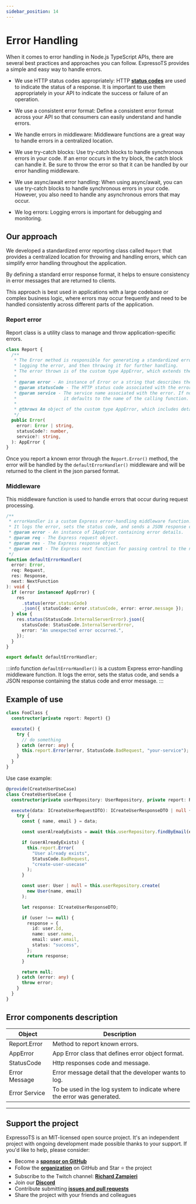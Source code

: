```yaml
---
sidebar_position: 14
---
```


# Error Handling

When it comes to error handling in Node.js TypeScript APIs, there are several best practices and approaches you can follow. ExpressoTS provides a simple and easy way to handle errors.

- We use HTTP status codes appropriately: HTTP **[status codes](./status-code.md)** are used to indicate the status of a response. It is important to use them appropriately in your API to indicate the success or failure of an operation.

- We use a consistent error format: Define a consistent error format across your API so that consumers can easily understand and handle errors.

- We handle errors in middleware: Middleware functions are a great way to handle errors in a centralized location.

- We use try-catch blocks: Use try-catch blocks to handle synchronous errors in your code. If an error occurs in the try block, the catch block can handle it. Be sure to throw the error so that it can be handled by our error handling middleware.

- We use async/await error handling: When using async/await, you can use try-catch blocks to handle synchronous errors in your code. However, you also need to handle any asynchronous errors that may occur.

- We log errors: Logging errors is important for debugging and monitoring.

## Our approach

We developed a standardized error reporting class called `Report` that provides a centralized location for throwing and handling errors, which can simplify error handling throughout the application.

By defining a standard error response format, it helps to ensure consistency in error messages that are returned to clients.

This approach is best used in applications with a large codebase or complex business logic, where errors may occur frequently and need to be handled consistently across different parts of the application.

### Report error

Report class is a utility class to manage and throw application-specific errors.

```typescript
class Report {
  /**
   * The Error method is responsible for generating a standardized error object,
   * logging the error, and then throwing it for further handling.
   * The error thrown is of the custom type AppError, which extends the built-in Error class.
   *
   * @param error - An instance of Error or a string that describes the error.
   * @param statusCode - The HTTP status code associated with the error (default is 500).
   * @param service - The service name associated with the error. If not specified,
   *                  it defaults to the name of the calling function.
   *
   * @throws An object of the custom type AppError, which includes details about the error.
   */
  public Error(
    error: Error | string,
    statusCode?: number,
    service?: string,
  ): AppError {
}
```

Once you report a known error through the `Report.Error()` method, the error will be handled by the `defaultErrorHandler()` middleware and will be returned to the client in the json parsed format.

### Middleware

This middleware function is used to handle errors that occur during request processing.

```typescript
/**
 * errorHandler is a custom Express error-handling middleware function.
 * It logs the error, sets the status code, and sends a JSON response containing the status code and error message.
 * @param error - An instance of IAppError containing error details.
 * @param req - The Express request object.
 * @param res - The Express response object.
 * @param next - The Express next function for passing control to the next middleware function.
 */
function defaultErrorHandler(
  error: Error,
  req: Request,
  res: Response,
  next: NextFunction
): void {
  if (error instanceof AppError) {
    res
      .status(error.statusCode)
      .json({ statusCode: error.statusCode, error: error.message });
  } else {
    res.status(StatusCode.InternalServerError).json({
      statusCode: StatusCode.InternalServerError,
      error: "An unexpected error occurred.",
    });
  }
}

export default defaultErrorHandler;
```

:::info
function `defaultErrorHandler()` is a custom Express error-handling middleware function.
It logs the error, sets the status code, and sends a JSON response containing the status code and error message.
:::

## Example of use

```typescript
class FooClass {
  constructor(private report: Report) {}

  execute() {
    try {
      // do something
    } catch (error: any) {
      this.report.Error(error, StatusCode.BadRequest, "your-service");
    }
  }
}
```

Use case example:

```typescript
@provide(CreateUserUseCase)
class CreateUserUseCase {
  constructor(private userRepository: UserRepository, private report: Report) {}

  execute(data: ICreateUserRequestDTO): ICreateUserResponseDTO | null {
    try {
      const { name, email } = data;

      const userAlreadyExists = await this.userRepository.findByEmail(email);

      if (userAlreadyExists) {
        this.report.Error(
          "User already exists",
          StatusCode.BadRequest,
          "create-user-usecase"
        );
      }

      const user: User | null = this.userRepository.create(
        new User(name, email)
      );

      let response: ICreateUserResponseDTO;

      if (user !== null) {
        response = {
          id: user.Id,
          name: user.name,
          email: user.email,
          status: "success",
        };
        return response;
      }

      return null;
    } catch (error: any) {
      throw error;
    }
  }
}
```

## Error components description

| Object        | Description                                                             |
| ------------- | ----------------------------------------------------------------------- |
| Report.Error  | Method to report known errors.                                          |
| AppError      | App Error class that defines error object format.                       |
| StatusCode    | Http responses code and message.                                        |
| Error Message | Error message detail that the developer wants to log.                   |
| Error Service | To be used in the log system to indicate where the error was generated. |

---

## Support the project

ExpressoTS is an MIT-licensed open source project. It's an independent project with ongoing development made possible thanks to your support. If you'd like to help, please consider:

- Become a **[sponsor on GitHub](https://github.com/sponsors/expressots)**
- Follow the **[organization](https://github.com/expressots)** on GitHub and Star ⭐ the project
- Subscribe to the Twitch channel: **[Richard Zampieri](https://www.twitch.tv/richardzampieri)**
- Join our **[Discord](https://discord.com/invite/PyPJfGK)**
- Contribute submitting **[issues and pull requests](https://github.com/expressots/expressots/issues/new/choose)**
- Share the project with your friends and colleagues
